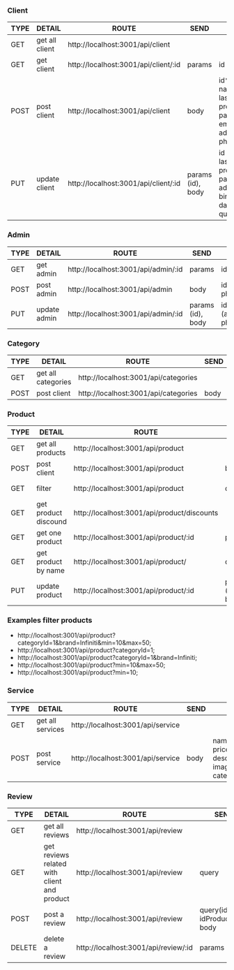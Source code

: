 ### Client

| TYPE | DETAIL         | ROUTE                                | SEND              | INFO                                                                                                                              |
| ---- | -------------- | ------------------------------------ | ----------------- | --------------------------------------------------------------------------------------------------------------------------------- |
| GET  | get all client | http://localhost:3001/api/client     |                   |                                                                                                                                   |
| GET  | get client     | http://localhost:3001/api/client/:id | params            | id                                                                                                                                |
| POST | post client    | http://localhost:3001/api/client     | body              | id*, name_client*, lastname_client*, profile_picture, password*, email*, address*, phone, birthday                                |
| PUT  | update client  | http://localhost:3001/api/client/:id | params (id), body | id / name_client, lastname_client, profile_picture, password, email, address, phone, birthday) y la data que se quiera actualizar |


### Admin

| TYPE | DETAIL       | ROUTE                               | SEND              | INFO                                                                                                   |
| ---- | ------------ | ----------------------------------- | ----------------- | ------------------------------------------------------------------------------------------------------ |
| GET  | get admin    | http://localhost:3001/api/admin/:id | params            | id                                                                                                     |
| POST | post admin   | http://localhost:3001/api/admin     | body              | id*,admin_name*,password*,profile_picture,email*,address, phone                                        |
| PUT  | update admin | http://localhost:3001/api/admin/:id | params (id), body | id / (admin_name*,password*,profile_picture,email\*,address, phone) y la data que se quiera actualizar |

### Category

| TYPE | DETAIL             | ROUTE                                | SEND | INFO          |
| ---- | ------------------ | ------------------------------------ | ---- | ------------- |
| GET  | get all categories | http://localhost:3001/api/categories |      |               |
| POST | post client        | http://localhost:3001/api/categories | body | name_category |

### Product

| TYPE | DETAIL               | ROUTE                                       | SEND              | INFO                                                                                                                            |
| ---- | -------------------- | ------------------------------------------- | ----------------- | ------------------------------------------------------------------------------------------------------------------------------- |
| GET  | get all products     | http://localhost:3001/api/product           |                   |                                                                                                                                 |
| POST | post client          | http://localhost:3001/api/product           | body              | product_name*,stock*,cost_by_unit*,description*,category*,warranty*,brand*,image*,discount                                      |
| GET  | filter               | http://localhost:3001/api/product           | query             | depende del filtro a aplicar se recibe **categoryId, brand, min, max, (orderName(ASC-DESC) ó orderPrice(ASC-DESC))**                                                          |
| GET  | get product discound | http://localhost:3001/api/product/discounts |                   |
| GET | get one product        | http://localhost:3001/api/product/:id  | params | id |
| GET  | get product by name       | http://localhost:3001/api/product/       | query | name |
| PUT  | update product       | http://localhost:3001/api/product/:id       | params (id), body | id / (product_name*,stock*,cost_by_unit*,description*,category*, warranty*, brand*, image* ) y la data que se quiera actualizar |

### Examples filter products

- http://localhost:3001/api/product?categoryId=1&brand=Infiniti&min=10&max=50;
- http://localhost:3001/api/product?categoryId=1;
- http://localhost:3001/api/product?categoryId=1&brand=Infiniti;
- http://localhost:3001/api/product?min=10&max=50;
- http://localhost:3001/api/product?min=10;

### Service

| TYPE | DETAIL           | ROUTE                             | SEND | INFO                                                  |
| ---- | ---------------- | --------------------------------- | ---- | ----------------------------------------------------- |
| GET  | get all services | http://localhost:3001/api/service |      |                                                       |
| POST | post service     | http://localhost:3001/api/service | body | name_service*, price, description*, image*, category* |

### Review

| TYPE | DETAIL             | ROUTE                                | SEND | INFO          |
| ---- | ------------------ | ------------------------------------ | ---- | ------------- |
| GET  | get all reviews | http://localhost:3001/api/review |      |               |
| GET | get reviews related with client and product | http://localhost:3001/api/review | query | idClient, idProduct |
| POST | post a review | http://localhost:3001/api/review | query(idClient, idProduct)*, body | rank, comment |
| DELETE | delete a review | http://localhost:3001/api/review/:id | params | id |